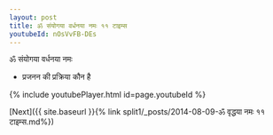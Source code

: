 ```yaml
---
layout: post
title: ॐ संयोगया वर्धनया नमः ११ टाइम्स
youtubeId: nOsVvFB-DEs
---
```

 
 
 ॐ संयोगया वर्धनया नमः  
 
 -  प्रजनन की प्रक्रिया कौन है 
 
  
 
  
 
 
 
 
 
 


{% include youtubePlayer.html id=page.youtubeId %}
 
[Next]({{ site.baseurl }}{% link  split1/_posts/2014-08-09-ॐ वृद्धया नमः ११ टाइम्स.md%})
 
